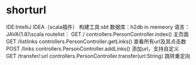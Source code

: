 # shorturl
IDE:IntelliJ IDEA（scala插件）
构建工具:sbt
数据库：h2db in memeory
语言：JAVA(1.8)\scala
routelist：
GET     /                           controllers.PersonController.index()                主页面
GET     /listlinks                  controllers.PersonController.getLinks()             查看所有url及其点击数
POST    /links                      controllers.PersonController.addLinks()             添加url，支持自定义
GET     /transfer/:url              controllers.PersonController.transfer(url:String)   跳转重定向
